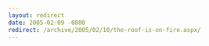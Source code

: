 ```yaml
---
layout: redirect
date: 2005-02-09 -0800
redirect: /archive/2005/02/10/the-roof-is-on-fire.aspx/
---
```

